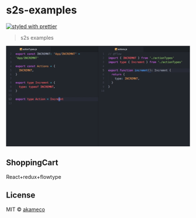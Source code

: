 # s2s-examples
[![styled with prettier](https://img.shields.io/badge/styled_with-prettier-ff69b4.svg)](https://github.com/prettier/prettier)

> s2s examples

![demo](./media/demo.gif)


## ShoppingCart
React+redux+flowtype


## License

MIT © [akameco](http://akameco.github.io)
